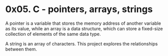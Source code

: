 # 0x05. C - pointers, arrays, strings

A pointer is a variable that stores the memory address of another variable
as its value, while an array is a data structure, which can store
a fixed-size collection of elements of the same data type.

A string is an array of characters. This project explores the relationships between them.
